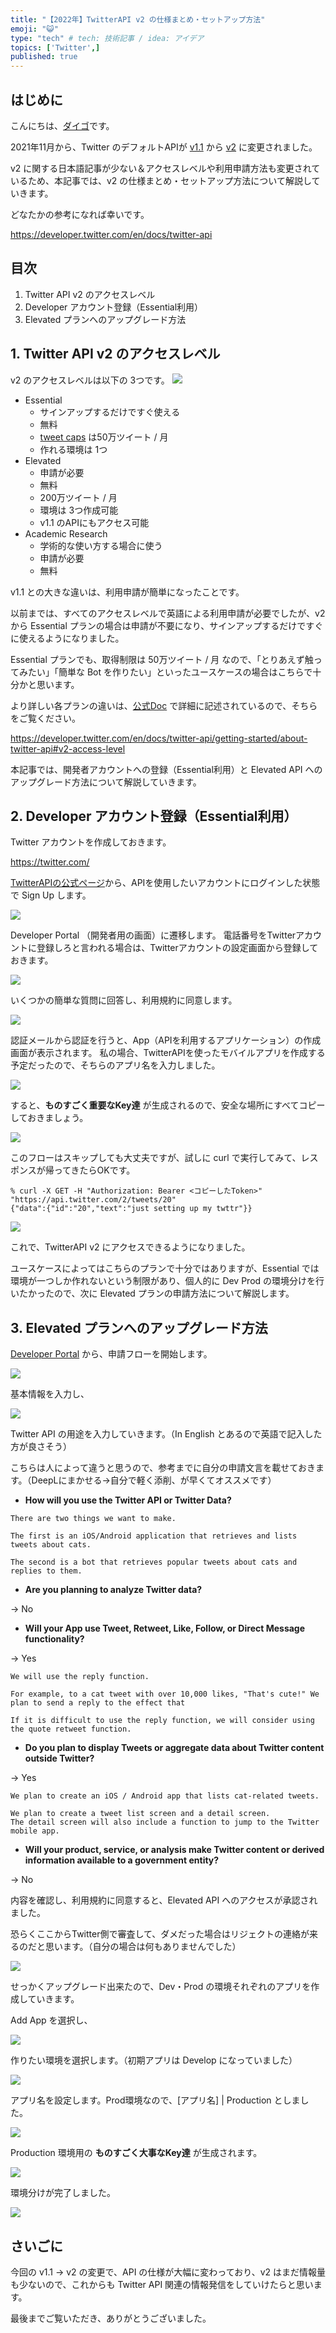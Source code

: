 ```yaml
---
title: "【2022年】TwitterAPI v2 の仕様まとめ・セットアップ方法"
emoji: "😺"
type: "tech" # tech: 技術記事 / idea: アイデア
topics: ['Twitter',]
published: true
---
```


## はじめに

こんにちは、[ダイゴ](https://twitter.com/mamushi_journey)です。

2021年11月から、Twitter のデフォルトAPIが [v1.1](https://developer.twitter.com/en/docs/twitter-api/v1) から [v2](https://developer.twitter.com/en/docs/twitter-api) に変更されました。

v2 に関する日本語記事が少ない＆アクセスレベルや利用申請方法も変更されているため、本記事では、v2 の仕様まとめ・セットアップ方法について解説していきます。

どなたかの参考になれば幸いです。

https://developer.twitter.com/en/docs/twitter-api


## 目次

1. Twitter API v2 のアクセスレベル
2. Developer アカウント登録（Essential利用）
3. Elevated プランへのアップグレード方法


## 1. Twitter API v2 のアクセスレベル

v2 のアクセスレベルは以下の 3つです。
![](https://storage.googleapis.com/zenn-user-upload/fdcfefe12f08-20220402.png)


- Essential
  - サインアップするだけですぐ使える
  - 無料
  - [tweet caps](https://developer.twitter.com/en/docs/twitter-api/tweet-caps) は50万ツイート / 月
  - 作れる環境は 1つ
- Elevated
  - 申請が必要
  - 無料
  - 200万ツイート / 月
  - 環境は 3つ作成可能
  - v1.1 のAPIにもアクセス可能
- Academic Research
  - 学術的な使い方する場合に使う
  - 申請が必要
  - 無料

v1.1 との大きな違いは、利用申請が簡単になったことです。

以前までは、すべてのアクセスレベルで英語による利用申請が必要でしたが、v2 から Essential プランの場合は申請が不要になり、サインアップするだけですぐに使えるようになりました。

Essential プランでも、取得制限は 50万ツイート / 月 なので、「とりあえず触ってみたい」「簡単な Bot を作りたい」といったユースケースの場合はこちらで十分かと思います。

より詳しい各プランの違いは、[公式Doc](https://developer.twitter.com/en/docs/twitter-api/getting-started/about-twitter-api#v2-access-level) で詳細に記述されているので、そちらをご覧ください。


https://developer.twitter.com/en/docs/twitter-api/getting-started/about-twitter-api#v2-access-level

本記事では、開発者アカウントへの登録（Essential利用）と Elevated API へのアップグレード方法について解説していきます。

## 2. Developer アカウント登録（Essential利用）

Twitter アカウントを作成しておきます。

https://twitter.com/



[TwitterAPIの公式ページ](https://developer.twitter.com/en/docs/twitter-api/getting-started/getting-access-to-the-twitter-api)から、APIを使用したいアカウントにログインした状態で Sign Up します。


![](https://storage.googleapis.com/zenn-user-upload/72e99a18a1cc-20220401.png)


Developer Portal （開発者用の画面）に遷移します。
電話番号をTwitterアカウントに登録しろと言われる場合は、Twitterアカウントの設定画面から登録しておきます。

![](https://storage.googleapis.com/zenn-user-upload/a202e244225a-20220401.png)

いくつかの簡単な質問に回答し、利用規約に同意します。

![](https://storage.googleapis.com/zenn-user-upload/61dc98c11dd7-20220401.png)



認証メールから認証を行うと、App（APIを利用するアプリケーション）の作成画面が表示されます。
私の場合、TwitterAPIを使ったモバイルアプリを作成する予定だったので、そちらのアプリ名を入力しました。


![](https://storage.googleapis.com/zenn-user-upload/f3b6e4251b89-20220401.png)

すると、**ものすごく重要なKey達** が生成されるので、安全な場所にすべてコピーしておきましょう。

![](https://storage.googleapis.com/zenn-user-upload/5355652152e9-20220401.png)


このフローはスキップしても大丈夫ですが、試しに curl で実行してみて、レスポンスが帰ってきたらOKです。

```
% curl -X GET -H "Authorization: Bearer <コピーしたToken>" "https://api.twitter.com/2/tweets/20" 
{"data":{"id":"20","text":"just setting up my twttr"}}
```


![](https://storage.googleapis.com/zenn-user-upload/221d6d3c86fa-20220401.png)

これで、TwitterAPI v2 にアクセスできるようになりました。

ユースケースによってはこちらのプランで十分ではありますが、Essential では環境が一つしか作れないという制限があり、個人的に Dev Prod の環境分けを行いたかったので、次に Elevated プランの申請方法について解説します。


## 3. Elevated プランへのアップグレード方法

[Developer Portal](https://developer.twitter.com/en/portal/products) から、申請フローを開始します。

![](https://storage.googleapis.com/zenn-user-upload/966b93f0e231-20220401.png)

基本情報を入力し、

![](https://storage.googleapis.com/zenn-user-upload/54643d7aff59-20220401.png)


Twitter API の用途を入力していきます。（In English とあるので英語で記入した方が良さそう）

こちらは人によって違うと思うので、参考までに自分の申請文言を載せておきます。（DeepLにまかせる→自分で軽く添削、が早くてオススメです）

- **How will you use the Twitter API or Twitter Data?**

```
There are two things we want to make.

The first is an iOS/Android application that retrieves and lists tweets about cats.

The second is a bot that retrieves popular tweets about cats and replies to them.
```

- **Are you planning to analyze Twitter data?**

→ No

- **Will your App use Tweet, Retweet, Like, Follow, or Direct Message functionality?**

→ Yes

```
We will use the reply function.

For example, to a cat tweet with over 10,000 likes, "That's cute!" We plan to send a reply to the effect that

If it is difficult to use the reply function, we will consider using the quote retweet function.
```

- **Do you plan to display Tweets or aggregate data about Twitter content outside Twitter?**

→ Yes

```
We plan to create an iOS / Android app that lists cat-related tweets.

We plan to create a tweet list screen and a detail screen.
The detail screen will also include a function to jump to the Twitter mobile app.
```

- **Will your product, service, or analysis make Twitter content or derived information available to a government entity?**

→ No


内容を確認し、利用規約に同意すると、Elevated API へのアクセスが承認されました。

恐らくここからTwitter側で審査して、ダメだった場合はリジェクトの連絡が来るのだと思います。（自分の場合は何もありませんでした）


![](https://storage.googleapis.com/zenn-user-upload/4b663ff69a06-20220401.png)

せっかくアップグレード出来たので、Dev・Prod の環境それぞれのアプリを作成していきます。

Add App を選択し、

![](https://storage.googleapis.com/zenn-user-upload/f766dee37dd9-20220401.png)

作りたい環境を選択します。（初期アプリは Develop になっていました）

![](https://storage.googleapis.com/zenn-user-upload/3d52a2ded2d4-20220401.png)

アプリ名を設定します。Prod環境なので、[アプリ名] | Production としました。

![](https://storage.googleapis.com/zenn-user-upload/8f1a9f884c2a-20220401.png)

Production 環境用の **ものすごく大事なKey達** が生成されます。

![](https://storage.googleapis.com/zenn-user-upload/a09268b572b6-20220401.png)


環境分けが完了しました。

![](https://storage.googleapis.com/zenn-user-upload/e8319117b056-20220401.png)


## さいごに

今回の v1.1 → v2 の変更で、API の仕様が大幅に変わっており、v2 はまだ情報量も少ないので、これからも Twitter API 関連の情報発信をしていけたらと思います。

最後までご覧いただき、ありがとうございました。


